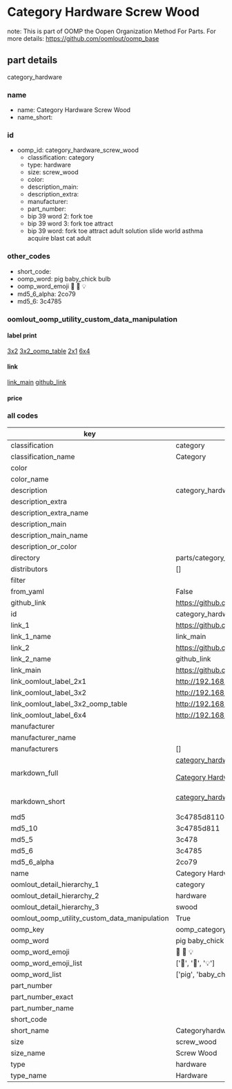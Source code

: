 # Category Hardware Screw Wood  

note: This is part of OOMP the Oopen Organization Method For Parts. For more details: https://github.com/oomlout/oomp_base

##  part details



category_hardware

### name
* name: Category Hardware Screw Wood
* name_short: 
### id
* oomp_id: category_hardware_screw_wood
  * classification: category
  * type: hardware
  * size: screw_wood
  * color: 
  * description_main: 
  * description_extra: 
  * manufacturer: 
  * part_number: 
  * bip 39 word 2: fork toe
  * bip 39 word 3: fork toe attract
  * bip 39 word: fork toe attract adult solution slide world asthma acquire blast cat adult

### other_codes
* short_code: 
* oomp_word: pig baby_chick bulb
* oomp_word_emoji :pig: :baby_chick: :bulb:
* md5_6_alpha: 2co79
* md5_6: 3c4785






### oomlout_oomp_utility_custom_data_manipulation
#### label print
[3x2](http://192.168.1.245:1112/?label=oomp%202co79)
[3x2_oomp_table](http://192.168.1.107:1112/?label=oomp%202co79)
[2x1](http://192.168.1.242:1112/?label=oomp%202co79)
[6x4](http://192.168.1.55:1112/?label=oomp%202co79)    

#### link

[link_main](https://github.com/oomlout/oomlout_oomp_current_version_messy/tree/main/parts/category_hardware_screw_wood) [github_link](https://github.com/oomlout/oomlout_oomp_part_src/tree/main/parts/category_hardware_screw_wood)                             

#### price







### all codes 
| key | value |  
| --- | --- |  
| classification | category |  
| classification_name | Category |  
| color |  |  
| color_name |  |  
| description | category_hardware |  
| description_extra |  |  
| description_extra_name |  |  
| description_main |  |  
| description_main_name |  |  
| description_or_color |   |  
| directory | parts/category_hardware_screw_wood |  
| distributors | [] |  
| filter |  |  
| from_yaml | False |  
| github_link | https://github.com/oomlout/oomlout_oomp_part_src/tree/main/parts/category_hardware_screw_wood |  
| id | category_hardware_screw_wood |  
| link_1 | https://github.com/oomlout/oomlout_oomp_current_version_messy/tree/main/parts/category_hardware_screw_wood |  
| link_1_name | link_main |  
| link_2 | https://github.com/oomlout/oomlout_oomp_part_src/tree/main/parts/category_hardware_screw_wood |  
| link_2_name | github_link |  
| link_main | https://github.com/oomlout/oomlout_oomp_current_version_messy/tree/main/parts/category_hardware_screw_wood |  
| link_oomlout_label_2x1 | http://192.168.1.242:1112/?label=oomp%202co79 |  
| link_oomlout_label_3x2 | http://192.168.1.245:1112/?label=oomp%202co79 |  
| link_oomlout_label_3x2_oomp_table | http://192.168.1.107:1112/?label=oomp%202co79 |  
| link_oomlout_label_6x4 | http://192.168.1.55:1112/?label=oomp%202co79 |  
| manufacturer |  |  
| manufacturer_name |  |  
| manufacturers | [] |  
| markdown_full | [category_hardware_screw_wood](https://github.com/oomlout/oomlout_oomp_current_version_messy/tree/main/parts/category_hardware_screw_wood)<br>[](https://github.com/oomlout/oomlout_oomp_current_version_messy/tree/main/parts/category_hardware_screw_wood)<br>[Category Hardware Screw Wood](https://github.com/oomlout/oomlout_oomp_current_version_messy/tree/main/parts/category_hardware_screw_wood)<br><br> |  
| markdown_short | [category_hardware_screw_wood](https://github.com/oomlout/oomlout_oomp_current_version_messy/tree/main/parts/category_hardware_screw_wood)<br><br> |  
| md5 | 3c4785d8110e1fb72e67603c1db8e2db |  
| md5_10 | 3c4785d811 |  
| md5_5 | 3c478 |  
| md5_6 | 3c4785 |  
| md5_6_alpha | 2co79 |  
| name | Category Hardware Screw Wood |  
| oomlout_detail_hierarchy_1 | category |  
| oomlout_detail_hierarchy_2 | hardware |  
| oomlout_detail_hierarchy_3 | swood |  
| oomlout_oomp_utility_custom_data_manipulation | True |  
| oomp_key | oomp_category_hardware_screw_wood |  
| oomp_word | pig baby_chick bulb |  
| oomp_word_emoji | :pig: :baby_chick: :bulb: |  
| oomp_word_emoji_list | [':pig:', ':baby_chick:', ':bulb:'] |  
| oomp_word_list | ['pig', 'baby_chick', 'bulb'] |  
| part_number |  |  
| part_number_exact |  |  
| part_number_name |  |  
| short_code |  |  
| short_name | Categoryhardware |  
| size | screw_wood |  
| size_name | Screw Wood |  
| type | hardware |  
| type_name | Hardware |  
